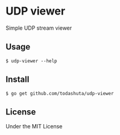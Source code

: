 UDP viewer
==========

Simple UDP stream viewer

Usage
-----

    $ udp-viewer --help

Install
-------

    $ go get github.com/todashuta/udp-viewer

License
-------

Under the MIT License
